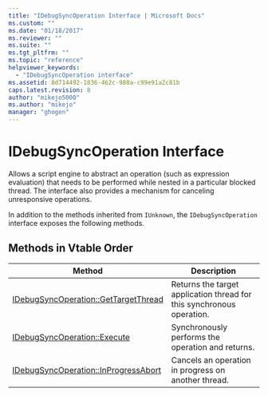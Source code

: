 ```yaml
---
title: "IDebugSyncOperation Interface | Microsoft Docs"
ms.custom: ""
ms.date: "01/18/2017"
ms.reviewer: ""
ms.suite: ""
ms.tgt_pltfrm: ""
ms.topic: "reference"
helpviewer_keywords: 
  - "IDebugSyncOperation interface"
ms.assetid: 8d714492-1836-462c-980a-c99e91a2c81b
caps.latest.revision: 8
author: "mikejo5000"
ms.author: "mikejo"
manager: "ghogen"
---
```

# IDebugSyncOperation Interface
Allows a script engine to abstract an operation (such as expression evaluation) that needs to be performed while nested in a particular blocked thread. The interface also provides a mechanism for canceling unresponsive operations.  
  
 In addition to the methods inherited from `IUnknown`, the `IDebugSyncOperation` interface exposes the following methods.  
  
## Methods in Vtable Order  
  
|Method|Description|  
|------------|-----------------|  
|[IDebugSyncOperation::GetTargetThread](../../winscript/reference/idebugsyncoperation-gettargetthread.md)|Returns the target application thread for this synchronous operation.|  
|[IDebugSyncOperation::Execute](../../winscript/reference/idebugsyncoperation-execute.md)|Synchronously performs the operation and returns.|  
|[IDebugSyncOperation::InProgressAbort](../../winscript/reference/idebugsyncoperation-inprogressabort.md)|Cancels an operation in progress on another thread.|
